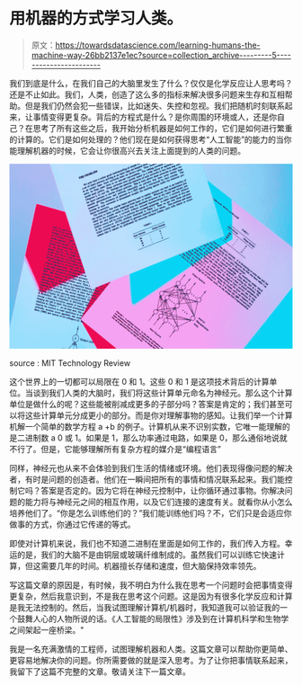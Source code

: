 # 用机器的方式学习人类。

> 原文：<https://towardsdatascience.com/learning-humans-the-machine-way-26bb2137e1ec?source=collection_archive---------5----------------------->

我们到底是什么，在我们自己的大脑里发生了什么？仅仅是化学反应让人思考吗？还是不止如此。我们，人类，创造了这么多的指标来解决很多问题来生存和互相帮助。但是我们仍然会犯一些错误，比如迷失、失控和忽视。我们把随机时刻联系起来，让事情变得更复杂。背后的方程式是什么？是你周围的环境或人，还是你自己？在思考了所有这些之后，我开始分析机器是如何工作的，它们是如何进行繁重的计算的。它们是如何处理的？他们现在是如何获得思考“人工智能”的能力的当你能理解机器的时候，它会让你很高兴去关注上面提到的人类的问题。

![](img/76f0d10f285e89c6bebe17038c57479f.png)

source : MIT Technology Review

这个世界上的一切都可以局限在 0 和 1。这些 0 和 1 是这项技术背后的计算单位。当谈到我们人类的大脑时，我们将这些计算单元命名为神经元。那么这个计算单位是做什么的呢？这些能被削减成更多的子部分吗？答案是肯定的；我们甚至可以将这些计算单元分成更小的部分。而是你对理解事物的感知。让我们举一个计算机解一个简单的数学方程 a +b 的例子。计算机从来不识别实数，它唯一能理解的是二进制数 a 0 或 1。如果是 1，那么功率通过电路，如果是 0，那么通俗地说就不行了。但是，它能够理解所有复杂方程的媒介是“编程语言”

同样，神经元也从来不会体验到我们生活的情绪或环境。他们表现得像问题的解决者，有时是问题的创造者。他们在一瞬间把所有的事情和情况联系起来。我们能控制它吗？答案是否定的。因为它将在神经元控制中，让你循环通过事物。你解决问题的能力将与神经元之间的相互作用，以及它们连接的速度有关。就看你从小怎么培养他们了。“你是怎么训练他们的？”我们能训练他们吗？不，它们只是会适应你做事的方式，你通过它传递的等式。

即使对计算机来说，我们也不知道二进制在里面是如何工作的，我们传入方程。幸运的是，我们的大脑不是由铜层或玻璃纤维制成的。虽然我们可以训练它快速计算，但这需要几年的时间。机器擅长存储和速度，但大脑保持效率领先。

写这篇文章的原因是，有时候，我不明白为什么我在思考一个问题时会把事情变得更复杂，然后我意识到，不是我在思考这个问题。这是因为有很多化学反应和计算是我无法控制的。然后，当我试图理解计算机/机器时，我知道我可以验证我的一个鼓舞人心的人物所说的话。《人工智能的局限性》涉及到在计算机科学和生物学之间架起一座桥梁。"

我是一名充满激情的工程师，试图理解机器和人类。这篇文章可以帮助你更简单、更容易地解决你的问题。你所需要做的就是深入思考。为了让你把事情联系起来，我留下了这篇不完整的文章。敬请关注下一篇文章。